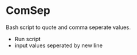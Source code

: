 # ComSep
Bash script to quote and comma seperate values.

- Run script
- input values seperated by new line
